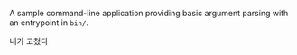 A sample command-line application providing basic argument parsing with an entrypoint in `bin/`.

내가 고쳤다